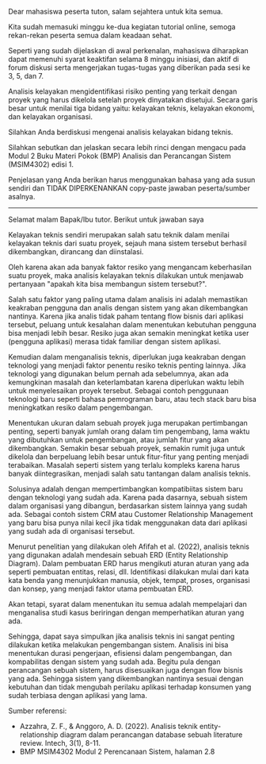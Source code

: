 Dear mahasiswa peserta tuton, salam sejahtera untuk kita semua.

Kita sudah memasuki minggu ke-dua kegiatan tutorial online, semoga rekan-rekan peserta semua dalam keadaan sehat.

Seperti yang sudah dijelaskan di awal perkenalan, mahasiswa diharapkan dapat memenuhi syarat keaktifan selama 8 minggu inisiasi, dan aktif di forum diskusi serta mengerjakan tugas-tugas yang diberikan pada sesi ke 3, 5, dan 7.

Analisis kelayakan mengidentifikasi risiko penting yang terkait dengan proyek yang harus dikelola setelah proyek dinyatakan disetujui. Secara garis besar untuk menilai tiga bidang yaitu: kelayakan teknis, kelayakan ekonomi, dan kelayakan organisasi.

Silahkan Anda berdiskusi mengenai analisis kelayakan bidang teknis.

Silahkan sebutkan dan jelaskan secara lebih rinci dengan mengacu pada Modul 2 Buku Materi Pokok (BMP) Analisis dan Perancangan Sistem (MSIM4302) edisi 1.

Penjelasan yang Anda berikan harus menggunakan bahasa yang ada susun sendiri dan TIDAK DIPERKENANKAN copy-paste jawaban peserta/sumber asalnya.


----------------------------------------------------------------------------------------------------

Selamat malam Bapak/Ibu tutor.
Berikut untuk jawaban saya

Kelayakan teknis sendiri merupakan salah satu teknik dalam menilai kelayakan teknis dari suatu proyek, sejauh mana sistem tersebut berhasil dikembangkan, dirancang dan diinstalasi.

Oleh karena akan ada banyak faktor resiko yang mengancam keberhasilan suatu proyek, maka analisis kelayakan teknis dilakukan untuk menjawab pertanyaan "apakah kita bisa membangun sistem tersebut?".

Salah satu faktor yang paling utama dalam analisis ini adalah memastikan keakraban pengguna dan analis dengan sistem yang akan dikembangkan nantinya. Karena jika analis tidak paham tentang flow bisnis dari aplikasi tersebut, peluang untuk kesalahan dalam menentukan kebutuhan pengguna bisa menjadi lebih besar. Resiko juga akan semakin meningkat ketika user (pengguna aplikasi) merasa tidak familiar dengan sistem aplikasi.

Kemudian dalam menganalisis teknis, diperlukan juga keakraban dengan teknologi yang menjadi faktor penentu resiko teknis penting lainnya. Jika teknologi yang digunakan belum pernah ada sebelumnya, akan ada kemungkinan masalah dan keterlambatan karena diperlukan waktu lebih untuk menyelesaikan proyek tersebut. Sebagai contoh penggunaan teknologi baru seperti bahasa pemrograman baru, atau tech stack baru bisa meningkatkan resiko dalam pengembangan.

Menentukan ukuran dalam sebuah proyek juga merupakan pertimbangan penting, seperti banyak jumlah orang dalam tim pengembang, lama waktu yang dibutuhkan untuk pengembangan, atau jumlah fitur yang akan dikembangkan. Semakin besar sebuah proyek, semakin rumit juga untuk dikelola dan berpeluang lebih besar untuk fitur-fitur yang penting menjadi terabaikan. Masalah seperti sistem yang terlalu kompleks karena harus banyak diintegrasikan, menjadi salah satu tantangan dalam analisis teknis.

Solusinya adalah dengan mempertimbangkan kompatibiitas sistem baru dengan teknologi yang sudah ada. Karena pada dasarnya, sebuah sistem dalam organisasi yang dibangun, berdasarkan sistem lainnya yang sudah ada. Sebagai contoh sistem CRM atau Customer Relationship Management yang baru bisa punya nilai kecil jika tidak menggunakan data dari aplikasi yang sudah ada di organisasi tersebut.

Menurut penelitian yang dilakukan oleh Afifah et al. (2022), analisis teknis yang digunakan adalah mendesain sebuah ERD (Entity Relationship Diagram). Dalam pembuatan ERD harus mengikuti aturan aturan yang ada seperti pembuatan entitas, relasi, dll. Identifikasi dilakukan mulai dari kata kata benda yang menunjukkan manusia, objek, tempat, proses, organisasi dan konsep, yang menjadi faktor utama pembuatan ERD.

Akan tetapi, syarat dalam menentukan itu semua adalah mempelajari dan menganalisa studi kasus beriringan dengan memperhatikan aturan yang ada.

Sehingga, dapat saya simpulkan jika analisis teknis ini sangat penting dilakukan ketika melakukan pengembangan sistem. Analisis ini bisa menentukan durasi pengerjaan, efisiensi dalam pengembangan, dan kompabilitas dengan sistem yang sudah ada. Begitu pula dengan perancangan sebuah sistem, harus disesuaikan juga dengan flow bisnis yang ada. Sehingga sistem yang dikembangkan nantinya sesuai dengan kebutuhan dan tidak mengubah perilaku aplikasi terhadap konsumen yang sudah terbiasa dengan aplikasi yang lama.

Sumber referensi:
- Azzahra, Z. F., & Anggoro, A. D. (2022). Analisis teknik entity-relationship diagram dalam perancangan database sebuah literature review. Intech, 3(1), 8-11.
- BMP MSIM4302 Modul 2 Perencanaan Sistem, halaman 2.8